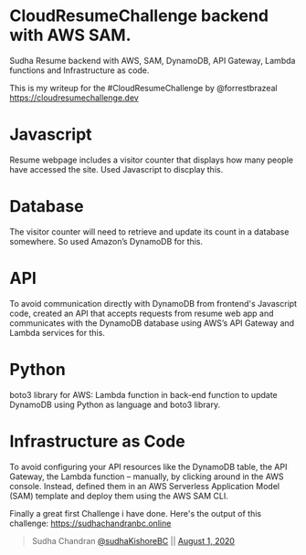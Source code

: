 # CloudResumeChallenge backend with AWS SAM.
Sudha Resume backend with AWS, SAM, DynamoDB, API Gateway, Lambda functions and Infrastructure as code.

This is my writeup for the #CloudResumeChallenge by @forrestbrazeal https://cloudresumechallenge.dev

# Javascript
Resume webpage includes a visitor counter that displays how many people have accessed the site. Used Javascript to discplay this.

# Database
The visitor counter will need to retrieve and update its count in a database somewhere. So used Amazon’s DynamoDB for this.

# API
To avoid communication directly with DynamoDB from frontend's Javascript code, created an API that accepts requests from resume web app and communicates with the DynamoDB database using AWS’s API Gateway and Lambda services for this.

# Python
boto3 library for AWS: Lambda function in back-end function to update DynamoDB using Python as language and boto3 library.

# Infrastructure as Code
To avoid configuring your API resources like the DynamoDB table, the API Gateway, the Lambda function – manually, by clicking around in the AWS console. 
Instead, defined them in an AWS Serverless Application Model (SAM) template and deploy them using the AWS SAM CLI.


Finally a great first Challenge i have done.
Here's the output of this challenge: https://sudhachandranbc.online

> Sudha Chandran [@sudhaKishoreBC](https://twitter.com/SudhaKishoreBC) || <a href="(https://dev.to/sudhachandranbc/sam-serverless-application-model-cloudresumechallenge-dee)">August 1, 2020</a>
